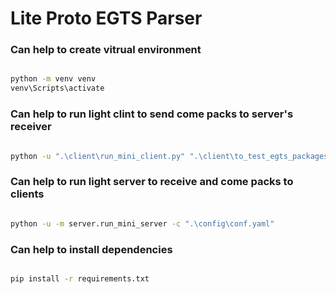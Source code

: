 # Lite Proto EGTS Parser


### Can help to create vitrual environment

```bash

python -m venv venv
venv\Scripts\activate

```

### Can help to run light clint to send come packs to server's receiver

```bash

python -u ".\client\run_mini_client.py" ".\client\to_test_egts_packages.csv"

```

### Can help to run light server to receive and come packs to clients

```bash

python -u -m server.run_mini_server -c ".\config\conf.yaml"

```

### Can help to install dependencies

```bash

pip install -r requirements.txt

```